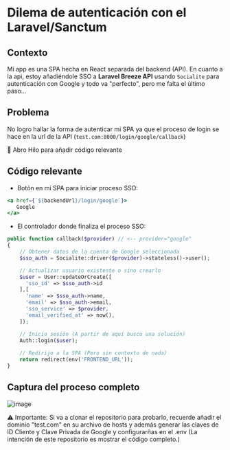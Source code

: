 # Dilema de autenticación con el Laravel/Sanctum

## Contexto

Mi app es una SPA hecha en React separada del backend (API). En cuanto a la api, estoy añadiéndole SSO a **Laravel Breeze API** usando `Socialite` para autenticación con Google y todo va "perfecto", pero me falta el último paso...

## Problema

No logro hallar la forma de autenticar mi SPA ya que el proceso de login se hace en la url de la API (`test.com:8000/login/google/callback`)

:thread: Abro Hilo para añadir código relevante

## Código relevante

- Botón en mi SPA para iniciar proceso SSO:

```jsx
<a href={`${backendUrl}/login/google`}>
   Google
</a>
```

- El controlador donde finaliza el proceso SSO:

```php
public function callback($provider) // <-- provider="google"
{
    // Obtener datos de la cuenta de Google seleccionada
    $sso_auth = Socialite::driver($provider)->stateless()->user();

    // Actualizar usuario existente o sino crearlo
    $user = User::updateOrCreate([
      'sso_id' => $sso_auth->id
    ],[
      'name' => $sso_auth->name,
      'email' => $sso_auth->email,
      'sso_service' => $provider,
      'email_verified_at' => now(),
    ]);

    // Inicio sesión (A partir de aquí busco una solución)
    Auth::login($user);
  
    // Redirijo a la SPA (Pero sin contexto de nada)    
    return redirect(env('FRONTEND_URL'));
}
```

## Captura del proceso completo
![image](https://github.com/soyluisarrieta/sanctum-problem/assets/88900534/5411caee-4add-4eb3-9ad4-47f26c926d21)


⚠ Importante: Si va a clonar el repositorio para probarlo, recuerde añadir el dominio "test.com" en su archivo de hosts y además generar las claves de ID Cliente y Clave Privada de Google y configurarñas en el .env (La intención de este repositorio es mostrar el código completo.)
